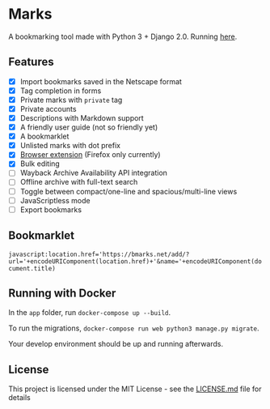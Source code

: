 # Marks

A bookmarking tool made with Python 3 + Django 2.0. Running [here](https://bmarks.net/felipecortez).

## Features

- [x] Import bookmarks saved in the Netscape format
- [x] Tag completion in forms
- [x] Private marks with `private` tag
- [x] Private accounts
- [x] Descriptions with Markdown support
- [x] A friendly user guide (not so friendly yet)
- [x] A bookmarklet
- [x] Unlisted marks with dot prefix
- [x] [Browser extension](https://addons.mozilla.org/en-US/firefox/addon/bmarks/?src=userprofile) (Firefox only currently)
- [x] Bulk editing
- [ ] Wayback Archive Availability API integration
- [ ] Offline archive with full-text search
- [ ] Toggle between compact/one-line and spacious/multi-line views
- [ ] JavaScriptless mode
- [ ] Export bookmarks

## Bookmarklet

```javascript:location.href='https://bmarks.net/add/?url='+encodeURIComponent(location.href)+'&name='+encodeURIComponent(document.title)```

## Running with Docker

In the `app` folder, run `docker-compose up --build`.

To run the migrations, `docker-compose run web python3 manage.py migrate`.

Your develop environment should be up and running afterwards.

## License

This project is licensed under the MIT License - see the [LICENSE.md](LICENSE.md) file for details
